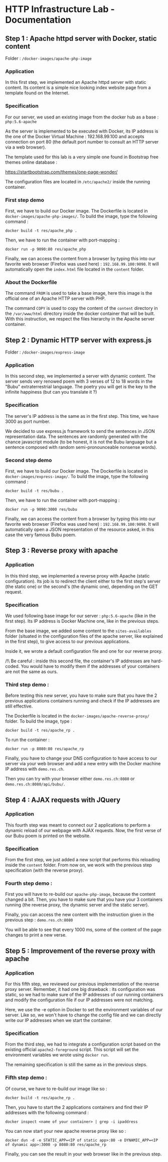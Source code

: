 # HTTP Infrastructure Lab - Documentation

## Step 1 : Apache httpd server with Docker, static content

Folder : `/docker-images/apache-php-image`

### Application

In this first step, we implemented an Apache httpd server with static content. Its content is a simple nice looking index website page from a template found on the Internet.

### Specification

For our server, we used an existing image from the docker hub as a base : `php:5.6-apache`

As the server is implemented to be executed with Docker, its IP address is the one of the Docker Virtual Machine : 192.168.99.100 and accepts connection on port 80 (the default port number to consult an HTTP server via a web browser).

The template used for this lab is a very simple one found in Bootstrap free themes online database :

https://startbootstrap.com/themes/one-page-wonder/

The configuration files are located in `/etc/apache2/` inside the running container.

### First step demo

First, we have to build our Docker image. The Dockerfile is located in `docker-images/apache-php-images/`. To build the image, type the following command :

`docker build -t res/apache_php .`

Then, we have to run the container with port-mapping :

`docker run -p 9090:80 res/apache_php`

Finally, we can access the content from a browser by typing this into our favorite web browser (Firefox was used here) :
`192.168.99.100:9090`. It will automatically open the `index.html` file located in the `content` folder.

### About the Dockerfile

The command `FROM` is used to take a base image, here this image is the official one of an Apache HTTP server with PHP.

The command `COPY` is used to copy the content of the `content` directory in the `/var/www/html` directory inside the docker container that will be built. With this instruction, we respect the files hierarchy in the Apache server container.

## Step 2 : Dynamic HTTP server with express.js

Folder : `/docker-images/express-image`

### Application

In this second step, we implemented a server with dynamic content. The server sends very renowed poem with 3 verses of 12 to 18 words in the "Bubu" extraterrestrial language. The poetry you will get is the key to the infinite happiness (but can you translate it ?)

### Specification

The server's IP address is the same as in the first step. This time, we have 3000 as port number.

We decided to use express.js framework to send the sentences in JSON representation data. The sentences are randomly generated with the chance javascript module (to be honest, it is not the Bubu language but a sentence composed with random semi-pronounceable nonsense words).

### Second step demo

First, we have to build our Docker image. The Dockerfile is located in `docker-images/express-image/`. To build the image, type the following command :

`docker build -t res/bubu .`

Then, we have to run the container with port-mapping :

`docker run -p 9090:3000 res/bubu`

Finally, we can access the content from a browser by typing this into our favorite web browser (Firefox was used here) :
`192.168.99.100:9090`. It will automatically open a JSON representation of the resource asked, in this case the very famous Bubu poem.

## Step 3 : Reverse proxy with apache

### Application

In this third step, we implemented a reverse proxy with Apache (static configuration). Its job is to redirect the client either to the first step's server (the static one) or the second's (the dynamic one), depending on the GET request.

### Specification

We used following base image for our server : `php:5.6-apache` (like in the first step). Its IP address is Docker Machine one, like in the previous steps.

From the base image, we added some content to the `sites-availables` folder (situated in the configuration files of the apache server, like explained in the first step), to give access to our previous applications. 

Inside it, we wrote a default configuration file and one for our reverse proxy.

/!\ Be careful : inside this second file, the container's IP addresses are hard-coded. You would have to modify them if the addresses of your containers are not the same as ours.

### Third step demo :

Before testing this new server, you have to make sure that you have the 2 previous applications containers running and check if the IP addresses are still effective.

The Dockerfile is located in the `docker-images/apache-reverse-proxy/` folder. To build the image, type :

`docker build -t res/apache_rp .`

To run the container :

`docker run -p 8080:80 res/apache_rp`

Finally, you have to change your DNS configuration to have access to our server via your web browser and add a new entry with the Docker machine IP address with `demo.res.ch`.

Then you can try with your browser either `demo.res.ch:8080` or `demo.res.ch:8080/api/bubu/`.

## Step 4 : AJAX requests with JQuery

### Application

This fourth step was meant to connect our 2 applications to perform a dynamic reload of our webpage with AJAX requests. Now, the first verse of our Bubu poem is printed on the website.

### Specification

From the first step, we just added a new script that performs this reloading inside the `content` folder. From now on, we work with the previous step specification (with the reverse proxy).

### Fourth step demo :

First you will have to re-build our `apache-php-image`, because the content changed a bit. Then, you have to make sure that you have your 3 containers running (the reverse proxy, the dynamic server and the static server).

Finally, you can access the new content with the instruction given in the previous step : `demo.res.ch:8080`

You will be able to see that every 1000 ms, some of the content of the page changes to print a new verse.

## Step 5 : Improvement of the reverse proxy with apache

### Application

For this fifth step, we reviewed our previous implementation of the reverse proxy server. Remember, it had one big drawback : its configuration was static, so we had to make sure of the IP addresses of our running containers and modify the configuration file if our IP addresses were not matching.

Here, we use the -e option in Docker to set the environment variables of our server. Like so, we won't have to change the config file and we can directly write our IP addresses when we start the container.

### Specification

From the third step, we had to integrate a configuration script based on the existing official `apache2-foreground` script. This script will set the environment variables we wrote using `docker run`.

The remaining specification is still the same as in the previous steps.

### Fifth step demo :

Of course, we have to re-build our image like so :

`docker build -t res/apache_rp .`

Then, you have to start the 2 applications containers and find their IP addresses with the following command :

`docker inspect <name of your container> | grep -i ipaddress`

You can now start your new apache reverse proxy like so :

`docker dun -d -e STATIC_APP=<IP of static app>:80 -e DYNAMIC_APP=<IP of dynamic app>:3000 -p 8080:80 res/apache_rp`

Finally, you can see the result in your web browser like in the previous step.
